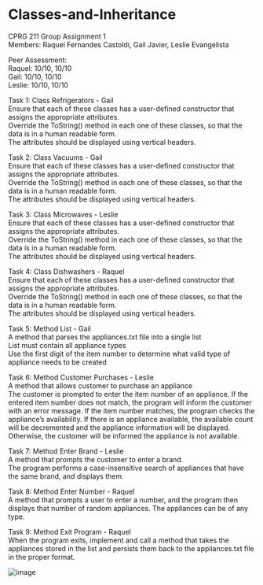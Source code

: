 # Classes-and-Inheritance
CPRG 211 Group Assignment 1 <br>
Members: Raquel Fernandes Castoldi, Gail Javier, Leslie Evangelista <br>

Peer Assessment: <br>
Raquel: 10/10, 10/10 <br>
Gail: 10/10, 10/10 <br>
Leslie: 10/10, 10/10<br>

Task 1: Class Refrigerators - Gail<br>
Ensure that each of these classes has a user-defined constructor that assigns the appropriate attributes.<br>
Override the ToString() method in each one of these classes, so that the data is in a human readable form.<br>
The attributes should be displayed using vertical headers.

Task 2: Class Vacuums - Gail  <br>
Ensure that each of these classes has a user-defined constructor that assigns the appropriate attributes. <br>
Override the ToString() method in each one of these classes, so that the data is in a human readable form. <br>
The attributes should be displayed using vertical headers.

Task 3: Class Microwaves - Leslie  <br>
Ensure that each of these classes has a user-defined constructor that assigns the appropriate attributes.<br>
Override the ToString() method in each one of these classes, so that the data is in a human readable form. <br>
The attributes should be displayed using vertical headers.

Task 4: Class Dishwashers - Raquel <br>
Ensure that each of these classes has a user-defined constructor that assigns the appropriate attributes. <br>
Override the ToString() method in each one of these classes, so that the data is in a human readable form. <br>
The attributes should be displayed using vertical headers.

Task 5: Method List - Gail <br>
A method that parses the appliances.txt file into a single list <br>
List must contain all appliance types <br>
Use the first digit of the item number to determine what valid type of appliance needs to be created <br>

Task 6: Method Customer Purchases - Leslie  <br> 
A method that allows customer to purchase an appliance <br>
The customer is prompted to enter the item number of an appliance. If the entered item number does not match, the program will inform the customer with an error message. If the item number matches, the program checks the appliance’s availability. If there is an appliance available, the available count will be decremented and the appliance information will be displayed. Otherwise, the customer will be informed the appliance is not available. 

Task 7: Method Enter Brand - Leslie  <br> 
A method that prompts the customer to enter a brand. <br>
The program performs a case-insensitive search of appliances that have the same brand, and displays them.

Task 8: Method Enter Number - Raquel  <br> 
A method that prompts a user to enter a number, and the program then displays that number of random appliances. The appliances can be of any type. 

Task 9: Method Exit Program - Raquel  <br>
When the program exits, implement and call a method that takes the appliances stored in the list and persists them back to the appliances.txt file in the proper format.

![image](https://user-images.githubusercontent.com/114683499/217104561-c66c2297-0262-49ea-b3f7-b4eb6ea44777.png)
